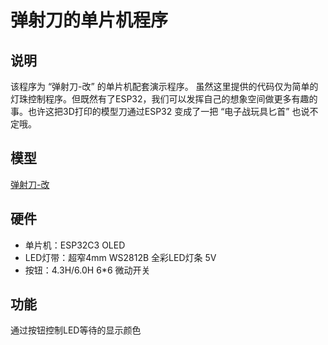 # 弹射刀的单片机程序

## 说明
该程序为 “弹射刀-改” 的单片机配套演示程序。
虽然这里提供的代码仅为简单的灯珠控制程序。但既然有了ESP32，我们可以发挥自己的想象空间做更多有趣的事。也许这把3D打印的模型刀通过ESP32 变成了一把 “电子战玩具匕首” 也说不定哦。

## 模型
[弹射刀-改]()

## 硬件
 - 单片机：ESP32C3 OLED
 - LED灯带：超窄4mm WS2812B 全彩LED灯条 5V
 - 按钮：4.3H/6.0H 6*6 微动开关

## 功能
通过按钮控制LED等待的显示颜色
